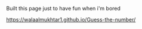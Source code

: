 Built this page just to have fun when i'm bored

https://walaalmukhtar1.github.io/Guess-the-number/

